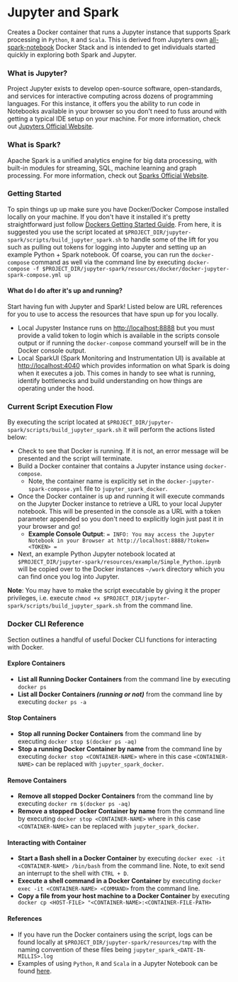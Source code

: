 # Jupyter and Spark
Creates a Docker container that runs a Jupyter instance that supports Spark processing in `Python`, `R` and `Scala`. This is derived from Jupyters own [all-spark-notebook](https://jupyter-docker-stacks.readthedocs.io/en/latest/using/specifics.html#apache-spark) Docker Stack and is intended to get individuals started quickly in exploring both Spark and Jupyter.

### What is Jupyter?
Project Jupyter exists to develop open-source software, open-standards, and services for interactive computing across dozens of programming languages. For this instance, it offers you the ability to run code in Notebooks available in your browser so you don't need to fuss around with getting a typical IDE setup on your machine. For more information, check out [Jupyters Official Website](https://jupyter.org/).

### What is Spark?
Apache Spark is a unified analytics engine for big data processing, with built-in modules for streaming, SQL, machine learning and graph processing. For more information, check out [Sparks Official Website](https://spark.apache.org/).

### Getting Started
To spin things up up make sure you have Docker/Docker Compose installed locally on your machine. If you don't have it installed it's pretty straightforward just follow [Dockers Getting Started Guide](https://www.docker.com/get-started). From here, it is suggested you use the script located at `$PROJECT_DIR/jupyter-spark/scripts/build_jupyter_spark.sh` to handle some of the lift for you such as pulling out tokens for logging into Jupyter and setting up an example Python + Spark notebook. Of coarse, you can run the `docker-compose` command as well via the command line by executing `docker-compose -f $PROJECT_DIR/jupyter-spark/resources/docker/docker-jupyter-spark-compose.yml up`

#### What do I do after it's up and running?
Start having fun with Jupyter and Spark! Listed below are URL references for you to use to access the resources that have spun up for you locally.
- Local Jupyster Instance runs on [http://localhost:8888](http://localhost:8888) but you must provide a valid token to login which is available in the scripts console output or if running the `docker-compose` command yourself will be in the Docker console output.
- Local SparkUI (Spark Monitoring and Instrumentation UI) is available at [http://localhost:4040](http://localhost:4040) which provides information on what Spark is doing when it executes a job. This comes in handy to see what is running, identify bottlenecks and build understanding on how things are operating under the hood.

### Current Script Execution Flow
By executing the script located at `$PROJECT_DIR/jupyter-spark/scripts/build_jupyter_spark.sh` it will perform the actions listed below:
- Check to see that Docker is running. If it is not, an error message will be presented and the script will terminate.
- Build a Docker container that contains a Jupyter instance using `docker-compose`.
  - Note, the container name is explicitly set in the `docker-jupyter-spark-compose.yml` file to `jupyter_spark_docker`.
- Once the Docker container is up and running it will execute commands on the Jupyter Docker instance to retrieve a URL to your local Jupyter notebook. This will be presented in the console as a URL with a token parameter appended so you don't need to explicitly login just past it in your browser and go!
  - **Example Console Output**: `= INFO: You may access the Jupyter Notebook in your Browser at http://localhost:8888/?token=<TOKEN> =`
- Next, an example Python Jupyter notebook located at `$PROJECT_DIR/jupyter-spark/resources/example/Simple_Python.ipynb` will be copied over to the Docker instances `~/work` directory which you can find once you log into Jupyter.

**Note**: You may have to make the script executable by giving it the proper privileges, i.e. execute `chmod +x $PROJECT_DIR/jupyter-spark/scripts/build_jupyter_spark.sh` from the command line.

### Docker CLI Reference
Section outlines a handful of useful Docker CLI functions for interacting with Docker.

#### Explore Containers
- **List all Running Docker Containers** from the command line by executing `docker ps`
- **List all Docker Containers _(running or not)_** from the command line by executing `docker ps -a`

#### Stop Containers
- **Stop all running Docker Containers** from the command line by executing `docker stop $(docker ps -aq)`
- **Stop a running Docker Container by name** from the command line by executing `docker stop <CONTAINER-NAME>` where in this case `<CONTAINER-NAME>` can be replaced with `jupyter_spark_docker`.

#### Remove Containers
- **Remove all stopped Docker Containers** from the command line by executing `docker rm $(docker ps -aq)`
- **Remove a stopped Docker Container by name** from the command line by executing `docker stop <CONTAINER-NAME>` where in this case `<CONTAINER-NAME>` can be replaced with `jupyter_spark_docker`.

#### Interacting with Container
- **Start a Bash shell in a Docker Container** by executing `docker exec -it <CONTAINER-NAME> /bin/bash` from the command line. Note, to exit send an interrupt to the shell with `CTRL + D`.
- **Execute a shell command in a Docker Container** by executing `docker exec -it <CONTAINER-NAME> <COMMAND>` from the command line.
- **Copy a file from your host machine to a Docker Container** by executing `    docker cp <HOST-FILE> "<CONTAINER-NAME>:<CONTAINER-FILE-PATH>`

#### References
- If you have run the Docker containers using the script, logs can be found locally at `$PROJECT_DIR/jupyter-spark/resources/tmp` with the naming convention of these files being `jupyter_spark_<DATE-IN-MILLIS>.log`
- Examples of using `Python`, `R` and `Scala` in a Jupyter Notebook can be found [here](https://jupyter-docker-stacks.readthedocs.io/en/latest/using/specifics.html#apache-spark).
